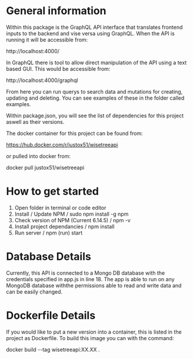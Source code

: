 
# General information

Within this package is the GraphQL API interface that 
translates frontend inputs to the backend and vise
versa using GraphQL. When the API is running it will 
be accessible from: 

http://localhost:4000/

In GraphQL there is tool to allow direct manipulation 
of the API using a text based GUI. This would be 
accessible from:

http://localhost:4000/graphql

From here you can run querys to search data and 
mutations for creating, updating and deleting. You can 
see examples of these in the folder called examples.

Within package.json, you will see the list of 
dependencies for this project aswell as their 
versions.

The docker container for this project can be found 
from: 

https://hub.docker.com/r/justox51/wisetreeapi

or pulled into docker from: 

docker pull justox51/wisetreeapi 

# How to get started

1.  Open folder in terminal or code editor
2.  Install / Update NPM / sudo npm install -g npm
3.  Check version of NPM (Current 6.14.5) / npm -v
4.  Install project dependancies / npm install
5.  Run server / npm (run) start

# Database Details

Currently, this API is connected to a Mongo DB 
database with the credentials specified in app.js
in line 18. The app is able to run on any MongoDB 
database withthe permissions able to read and write
data and can be easily changed.

# Dockerfile Details

If you would like to put a new version into a 
container, this is listed in the project as 
Dockerfile. To build this image you can with the 
command: 

docker build --tag wisetreeapi:XX.XX . 


